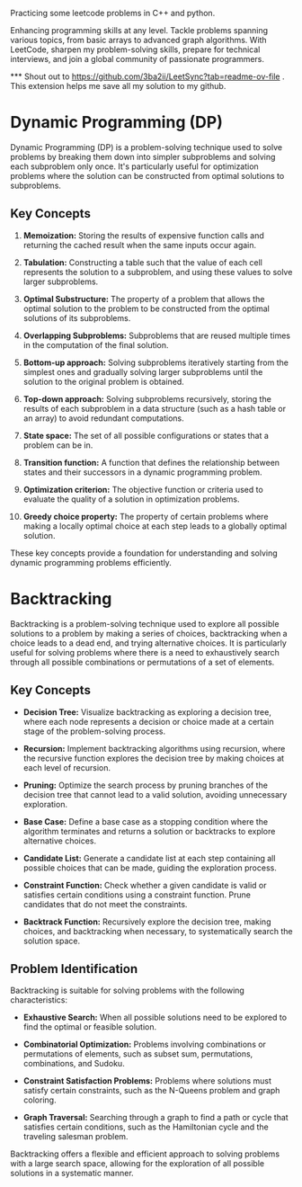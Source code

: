Practicing some leetcode problems in C++ and python. 

Enhancing programming skills at any level. Tackle problems spanning various topics, from basic arrays to advanced graph algorithms. With LeetCode, sharpen my problem-solving skills, prepare for technical interviews, and join a global community of passionate programmers.

*** Shout out to https://github.com/3ba2ii/LeetSync?tab=readme-ov-file . This extension helps me save all my solution to my github.

# Dynamic Programming (DP)

Dynamic Programming (DP) is a problem-solving technique used to solve problems by breaking them down into simpler subproblems and solving each subproblem only once. It's particularly useful for optimization problems where the solution can be constructed from optimal solutions to subproblems.

## Key Concepts

1. **Memoization:** Storing the results of expensive function calls and returning the cached result when the same inputs occur again.

2. **Tabulation:** Constructing a table such that the value of each cell represents the solution to a subproblem, and using these values to solve larger subproblems.

3. **Optimal Substructure:** The property of a problem that allows the optimal solution to the problem to be constructed from the optimal solutions of its subproblems.

4. **Overlapping Subproblems:** Subproblems that are reused multiple times in the computation of the final solution.

5. **Bottom-up approach:** Solving subproblems iteratively starting from the simplest ones and gradually solving larger subproblems until the solution to the original problem is obtained.

6. **Top-down approach:** Solving subproblems recursively, storing the results of each subproblem in a data structure (such as a hash table or an array) to avoid redundant computations.

7. **State space:** The set of all possible configurations or states that a problem can be in.

8. **Transition function:** A function that defines the relationship between states and their successors in a dynamic programming problem.

9. **Optimization criterion:** The objective function or criteria used to evaluate the quality of a solution in optimization problems.

10. **Greedy choice property:** The property of certain problems where making a locally optimal choice at each step leads to a globally optimal solution.

These key concepts provide a foundation for understanding and solving dynamic programming problems efficiently.

# Backtracking

Backtracking is a problem-solving technique used to explore all possible solutions to a problem by making a series of choices, backtracking when a choice leads to a dead end, and trying alternative choices. It is particularly useful for solving problems where there is a need to exhaustively search through all possible combinations or permutations of a set of elements.

## Key Concepts

- **Decision Tree:** Visualize backtracking as exploring a decision tree, where each node represents a decision or choice made at a certain stage of the problem-solving process.

- **Recursion:** Implement backtracking algorithms using recursion, where the recursive function explores the decision tree by making choices at each level of recursion.

- **Pruning:** Optimize the search process by pruning branches of the decision tree that cannot lead to a valid solution, avoiding unnecessary exploration.

- **Base Case:** Define a base case as a stopping condition where the algorithm terminates and returns a solution or backtracks to explore alternative choices.

- **Candidate List:** Generate a candidate list at each step containing all possible choices that can be made, guiding the exploration process.

- **Constraint Function:** Check whether a given candidate is valid or satisfies certain conditions using a constraint function. Prune candidates that do not meet the constraints.

- **Backtrack Function:** Recursively explore the decision tree, making choices, and backtracking when necessary, to systematically search the solution space.

## Problem Identification

Backtracking is suitable for solving problems with the following characteristics:

- **Exhaustive Search:** When all possible solutions need to be explored to find the optimal or feasible solution.

- **Combinatorial Optimization:** Problems involving combinations or permutations of elements, such as subset sum, permutations, combinations, and Sudoku.

- **Constraint Satisfaction Problems:** Problems where solutions must satisfy certain constraints, such as the N-Queens problem and graph coloring.

- **Graph Traversal:** Searching through a graph to find a path or cycle that satisfies certain conditions, such as the Hamiltonian cycle and the traveling salesman problem.

Backtracking offers a flexible and efficient approach to solving problems with a large search space, allowing for the exploration of all possible solutions in a systematic manner.

